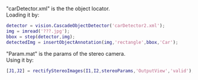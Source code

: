 "carDetector.xml" is the the object locator.  
Loading it by:  
```matlab
detector = vision.CascadeObjectDetector('carDetector2.xml');
img = imread('???.jpg');
bbox = step(detector,img);
detectedImg = insertObjectAnnotation(img,'rectangle',bbox,'Car');
```
"Param.mat" is the params of the stereo camera.  
Using it by:  
```matlab
[J1,J2] = rectifyStereoImages(I1,I2,stereoParams,'OutputView','valid');
```
